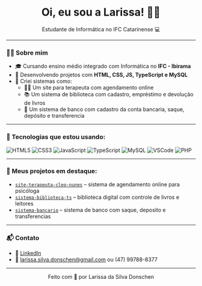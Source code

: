 <h1 align="center">Oi, eu sou a Larissa! 👋✨</h1>

<p align="center">
  Estudante de Informática no IFC Catarinense 💻
</p>

---

### 👩‍💻 Sobre mim

- 🎓 Cursando ensino médio integrado com Informática no **IFC - Ibirama**
- 💜 Desenvolvendo projetos com **HTML, CSS, JS, TypeScript e MySQL**
- 💼 Criei sistemas como:
  - 💆‍♀️ Um site para terapeuta com agendamento online
  - 📚 Um sistema de biblioteca com cadastro, empréstimo e devolução de livros
  - 📧 Um sistema de banco com cadastro da conta bancaria, saque, depósito e transferencia

---

### 🚀 Tecnologias que estou usando:

![HTML5](https://img.shields.io/badge/-HTML5-e34c26?style=for-the-badge&logo=html5&logoColor=white)
![CSS3](https://img.shields.io/badge/-CSS3-1572B6?style=for-the-badge&logo=css3&logoColor=white)
![JavaScript](https://img.shields.io/badge/-JavaScript-f7df1e?style=for-the-badge&logo=javascript&logoColor=black)
![TypeScript](https://img.shields.io/badge/-TypeScript-3178c6?style=for-the-badge&logo=typescript&logoColor=white)
![MySQL](https://img.shields.io/badge/-MySQL-00758F?style=for-the-badge&logo=mysql&logoColor=white)
![VSCode](https://img.shields.io/badge/-VSCode-007ACC?style=for-the-badge&logo=visual-studio-code&logoColor=white)
![PHP](https://img.shields.io/badge/PHP-777BB4?style=for-the-badge&logo=php&logoColor=white)

---

### 📌 Meus projetos em destaque:

- [`site-terapeuta-cleo-nunes`](https://github.com/killerbunny2108/TCC) – sistema de agendamento online para psicóloga
- [`sistema-biblioteca-ts`](https://github.com/Lari-Donschen/atividade-reforco) – biblioteca digital com controle de livros e leitores
- [`sistema-bancario`](https://github.com/Lari-Donschen/projeto) – sistema de banco com saque, deposito e transferencias

---

### 📬 Contato

- 💼 [LinkedIn](www.linkedin.com/in/larissa-da-silva-416616338)  
- 📧 larissa.silva.donschen@gmail.com ou (47) 99788-8377

---

<div align="center">
  Feito com 💜 por Larissa da Silva Donschen
</div>
